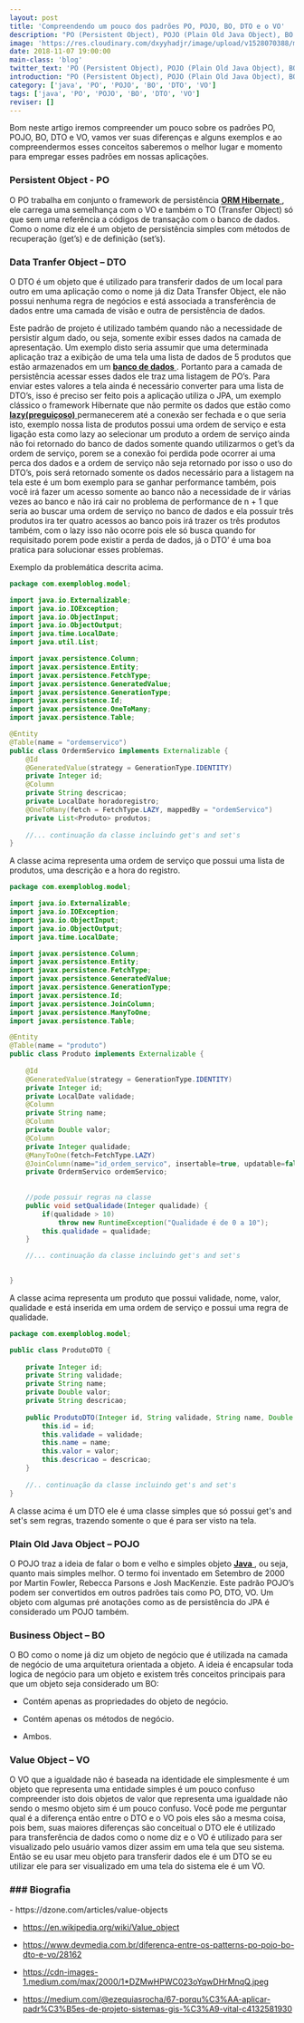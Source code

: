 ```yaml
---
layout: post
title: 'Compreendendo um pouco dos padrões PO, POJO, BO, DTO e o VO'
description: "PO (Persistent Object), POJO (Plain Old Java Object), BO (Business Object), DTO (Data Transfer Object) e o VO (Value Object)."
image: 'https://res.cloudinary.com/dxyyhadjr/image/upload/v1528070388/my/images_blog/padroes.jpg'
date: 2018-11-07 19:00:00
main-class: 'blog'
twitter_text: 'PO (Persistent Object), POJO (Plain Old Java Object), BO (Business Object), DTO (Data Transfer Object) e o VO (Value Object).'
introduction: "PO (Persistent Object), POJO (Plain Old Java Object), BO (Business Object), DTO (Data Transfer Object) e o VO (Value Object)."
category: ['java', 'PO', 'POJO', 'BO', 'DTO', 'VO']
tags: ['java', 'PO', 'POJO', 'BO', 'DTO', 'VO']
reviser: []
---
```



Bom neste artigo iremos compreender um pouco sobre os padrões PO, POJO, BO, DTO e VO, vamos ver suas diferenças e alguns exemplos e ao compreendermos esses conceitos saberemos o melhor lugar e momento para empregar esses padrões em nossas aplicações. 

### Persistent Object - PO

O PO trabalha em conjunto o framework de persistência <a href="#"> **ORM Hibernate** </a>, ele carrega uma semelhança com o VO e também o TO (Transfer Object) só que sem uma referência a códigos de transação com o banco de dados. Como o nome diz ele é um objeto de persistência simples com métodos de recuperação (get’s) e de definição (set’s). 

### Data Tranfer Object – DTO 

O DTO é um objeto que é utilizado para transferir dados de um local para outro em uma aplicação como o nome já diz Data Transfer Object, ele não possui nenhuma regra de negócios e está associada a transferência de dados entre uma camada de visão e outra de persistência de dados. 

Este padrão de projeto é utilizado também quando não a necessidade de persistir algum dado, ou seja, somente exibir esses dados na camada de apresentação. 
Um exemplo disto seria assumir que uma determinada aplicação traz a exibição de uma tela uma lista de dados de 5 produtos que estão armazenados em um <a href="#"> **banco de dados** </a>. 
Portanto para a camada de persistência acessar esses dados ele traz uma listagem de PO’s. 
Para enviar estes valores a tela ainda é necessário converter para uma lista de DTO’s, isso é preciso ser feito pois a aplicação utiliza o JPA, um exemplo clássico o framework Hibernate que não permite os dados que estão como <a href="#"> **lazy(preguiçoso)** </a> permanecerem até a conexão ser fechada e o que seria isto, exemplo nossa lista de produtos possui uma ordem de serviço e esta ligação esta como lazy ao selecionar um produto a ordem de serviço ainda não foi retornado do banco de dados somente quando utilizarmos o get’s da ordem de serviço, porem se a conexão foi perdida pode ocorrer ai uma perca dos dados e a ordem de serviço não seja retornado por isso o uso do DTO’s, pois será retornado somente os dados necessário para a listagem na tela este é um bom exemplo para se ganhar performance também, pois você irá fazer um acesso somente ao banco não a necessidade de ir várias vezes ao banco e não irá cair no problema de performance de n + 1 que seria ao buscar uma ordem de serviço no banco de dados e ela possuir três produtos ira ter quatro acessos ao banco pois irá trazer os três produtos também, com o lazy isso não ocorre pois ele só busca quando for requisitado porem pode existir a perda de dados, já o DTO’ é uma boa pratica para solucionar esses problemas. 

Exemplo da problemática descrita acima.

```java
package com.exemploblog.model;

import java.io.Externalizable;
import java.io.IOException;
import java.io.ObjectInput;
import java.io.ObjectOutput;
import java.time.LocalDate;
import java.util.List;

import javax.persistence.Column;
import javax.persistence.Entity;
import javax.persistence.FetchType;
import javax.persistence.GeneratedValue;
import javax.persistence.GenerationType;
import javax.persistence.Id;
import javax.persistence.OneToMany;
import javax.persistence.Table;

@Entity
@Table(name = "ordemservico")
public class OrdermServico implements Externalizable {
	@Id
    @GeneratedValue(strategy = GenerationType.IDENTITY)
	private Integer id;
	@Column
	private String descricao; 
	private LocalDate horadoregistro;
	@OneToMany(fetch = FetchType.LAZY, mappedBy = "ordemServico")
	private List<Produto> produtos;
	
	//... continuação da classe incluindo get's and set's
}
```
A classe acima representa uma ordem de serviço que possui uma lista de produtos, uma descrição e a hora do registro.

```java
package com.exemploblog.model;

import java.io.Externalizable;
import java.io.IOException;
import java.io.ObjectInput;
import java.io.ObjectOutput;
import java.time.LocalDate;

import javax.persistence.Column;
import javax.persistence.Entity;
import javax.persistence.FetchType;
import javax.persistence.GeneratedValue;
import javax.persistence.GenerationType;
import javax.persistence.Id;
import javax.persistence.JoinColumn;
import javax.persistence.ManyToOne;
import javax.persistence.Table;

@Entity
@Table(name = "produto")
public class Produto implements Externalizable {
	
	@Id
    @GeneratedValue(strategy = GenerationType.IDENTITY)
	private Integer id;
	private LocalDate validade;
	@Column
	private String name;
	@Column
	private Double valor;
	@Column
	private Integer qualidade;
	@ManyToOne(fetch=FetchType.LAZY)
	@JoinColumn(name="id_ordem_servico", insertable=true, updatable=false, referencedColumnName="id")
	private OrdermServico ordemServico;
	
	
    //pode possuir regras na classe
	public void setQualidade(Integer qualidade) {
		if(qualidade > 10)
			throw new RuntimeException("Qualidade é de 0 a 10");
		this.qualidade = qualidade;
	}

    //... continuação da classe incluindo get's and set's
	

}
```
A classe acima representa um produto que possui validade, nome, valor, qualidade e está inserida em uma ordem de serviço e possui uma regra de qualidade.

```java
package com.exemploblog.model;

public class ProdutoDTO {
	
	private Integer id;
	private String validade;
	private String name;
	private Double valor;
	private String descricao;
	
	public ProdutoDTO(Integer id, String validade, String name, Double valor, String descricao) {
		this.id = id;
		this.validade = validade;
		this.name = name;
		this.valor = valor;
		this.descricao = descricao;
	}
	
	//.. continuação da classe incluindo get's and set's
}
```
A classe acima é um DTO ele é uma classe simples que só possui get's and set's sem regras, trazendo somente o que é para ser visto na tela.


### Plain Old Java Object – POJO 

O POJO traz a ideia de falar o bom e velho e simples objeto <a href="#"> **Java** </a>, ou seja, quanto mais simples melhor. 
O termo foi inventado em Setembro de 2000 por Martin Fowler, Rebecca Parsons e Josh MacKenzie. 
Este padrão POJO’s podem ser convertidos em outros padrões tais como PO, DTO, VO. 
Um objeto com algumas pré anotações como as de persistência do JPA é considerado um POJO também. 

### Business Object – BO

O BO como o nome já diz um objeto de negócio que é utilizada na camada de negócio de uma arquitetura orientada a objeto. 
A ideia é encapsular toda logica de negócio para um objeto e existem três conceitos principais para que um objeto seja considerado um BO: 

- Contém apenas as propriedades do objeto de negócio. 

- Contém apenas os métodos de negócio. 

- Ambos.  

### Value Object – VO

O VO que a igualdade não é baseada na identidade ele simplesmente é um objeto que representa uma entidade simples é um pouco confuso compreender isto dois objetos de valor que representa uma igualdade não sendo o mesmo objeto sim é um pouco confuso.
Você pode me perguntar qual é a diferença então entre o DTO e o VO pois eles são a mesma coisa, pois bem, suas maiores diferenças são conceitual o DTO ele é utilizado para transferência de dados como o nome diz e o VO é utilizado para ser visualizado pelo usuário vamos dizer assim em uma tela que seu sistema. Então se eu usar meu objeto para transferir dados ele é um DTO se eu utilizar ele para ser visualizado em uma tela do sistema ele é um VO.

<h3>
### Biografia
</h3>
- https://dzone.com/articles/value-objects 

- https://en.wikipedia.org/wiki/Value_object 

- https://www.devmedia.com.br/diferenca-entre-os-patterns-po-pojo-bo-dto-e-vo/28162 

- https://cdn-images-1.medium.com/max/2000/1*DZMwHPWC023oYqwDHrMnqQ.jpeg 

- https://medium.com/@ezequiasrocha/67-porqu%C3%AA-aplicar-padr%C3%B5es-de-projeto-sistemas-gis-%C3%A9-vital-c4132581930